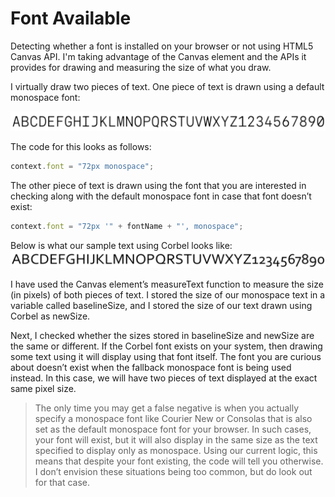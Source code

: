 # Font Available

Detecting whether a font is installed on your browser or not using HTML5 Canvas API. I'm taking advantage of the Canvas element and the APIs it provides for drawing and measuring the size of what you draw.

I virtually draw two pieces of text. One piece of text is drawn using a default monospace font:

![Text with monospace font](https://raw.githubusercontent.com/anilkaundal/font-available/main/Images/Gravitica%20Mono.png)

The code for this looks as follows:
```javascript
context.font = "72px monospace";
```

The other piece of text is drawn using the font that you are interested in checking along with the default monospace font in case that font doesn’t exist:
```javascript
context.font = "72px '" + fontName + "', monospace";
```

Below is what our sample text using Corbel looks like:
![Text with corbel font](https://raw.githubusercontent.com/anilkaundal/font-available/main/Images/Corbel.png)

I have used the Canvas element’s measureText function to measure the size (in pixels) of both pieces of text. I stored the size of our monospace text in a variable called baselineSize, and I stored the size of our text drawn using Corbel as newSize.

Next, I checked whether the sizes stored in baselineSize and newSize are the same or different. If the Corbel font exists on your system, then drawing some text using it will display using that font itself. The font you are curious about doesn’t exist when the fallback monospace font is being used instead. In this case, we will have two pieces of text displayed at the exact same pixel size.

> The only time you may get a false negative is when you actually specify a monospace font like Courier New or Consolas that is also set as the default monospace font for your browser. In such cases, your font will exist, but it will also display in the same size as the text specified to display only as monospace. Using our current logic, this means that despite your font existing, the code will tell you otherwise. I don’t envision these situations being too common, but do look out for that case.